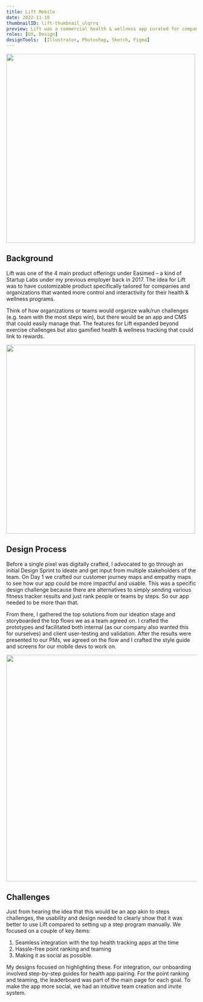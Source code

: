 ```yaml
---
title: Lift Mobile
date: 2022-11-10
thumbnailID: lift-thumbnail_ulqrrq
preview: Lift was a commercial health & wellness app curated for companies to customize their own wellness programs. Lift Mobile was the customer-facing app.
roles: [UX, Design]
designTools:  [Illustrator, Photoshop, Sketch, Figma]
---
```


<script>
  import Image from '$lib/common/Image.svelte';
  import { ImageCloudinaryService, key as imgKey } from '$lib/services/image-formatter.service';
  import { setContext } from 'svelte';
  const imgParams = {
    width: 850
  }
  setContext(imgKey, new ImageCloudinaryService());
</script>

<div class="post-image-container">
  <Image imgPath='lift-mobile-post_pw6wyi' params={imgParams}  sizes="(max-width: 700px) 100vw, 850px" hoverEffect="false" height="500"/>
</div>

## Background

Lift was one of the 4 main product offerings under Easimed – a kind of Startup Labs under my previous employer back in 2017. The idea for Lift was to have customizable product specifically tailored for companies and organizations that wanted more control and interactivity for their health & wellness programs. 

Think of how organizations or teams would organize walk/run challenges (e.g. team with the most steps win), but there would be an app and CMS that could easily manage that. The features for Lift expanded beyond exercise challenges but also gamified health & wellness tracking that could link to rewards. 

<div class="post-image-container">
  <Image imgPath='lift-mobile-typography_yqqat0' params={imgParams}  sizes="(max-width: 700px) 100vw, 850px" hoverEffect="false" height="500"/>
</div>

## Design Process 

Before a single pixel was digitally crafted, I advocated to go through an initial Design Sprint to ideate and get input from multiple stakeholders of the team. On Day 1 we crafted our customer journey maps and empathy maps to see how our app could be more impactful and usable. This was a specific design challenge because there are alternatives to simply sending various fitness tracker results and just rank people or teams by steps. So our app needed to be more than that. 

From there, I gathered the top solutions from our ideation stage and storyboarded the top flows we as a team agreed on. I crafted the prototypes and facilitated both internal (as our company also wanted this for ourselves) and client user-testing and validation. After the results were presented to our PMs, we agreed on the flow and I crafted the style guide and screens for our mobile devs to work on. 

<div class="post-image-container">
  <Image imgPath='lift-mobile-mockup_mdaign' params={imgParams}  sizes="(max-width: 700px) 100vw, 850px" hoverEffect="false" height="600"/>
</div>

## Challenges

Just from hearing the idea that this would be an app akin to steps challenges, the usability and design needed to clearly show that it was better to use Lift compared to setting up a step program manually. We focused on a couple of key items: 
1. Seamless integration with the top health tracking apps at the time 
2. Hassle-free point ranking and teaming 
3. Making it as social as possible. 

My designs focused on highlighting these. For integration, our onboarding involved step-by-step guides for health app pairing. For the point ranking and teaming, the leaderboard was part of the main page for each goal. To make the app more social, we had an intuitive team creation and invite system. 





